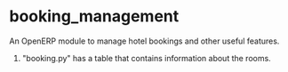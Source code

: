 # booking_management

An OpenERP module to manage hotel bookings and other useful features.

1) "booking.py" has a table that contains information about the rooms.
